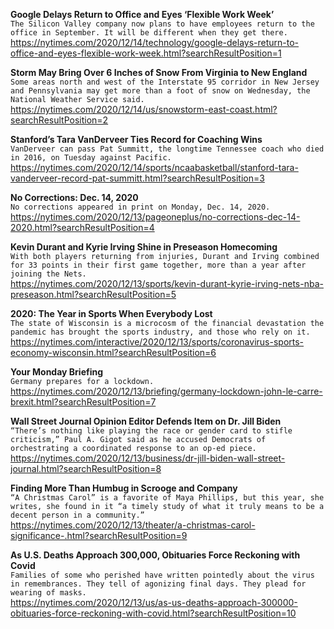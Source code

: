 **Google Delays Return to Office and Eyes ‘Flexible Work Week’**\
`The Silicon Valley company now plans to have employees return to the office in September. It will be different when they get there.`\
https://nytimes.com/2020/12/14/technology/google-delays-return-to-office-and-eyes-flexible-work-week.html?searchResultPosition=1

**Storm May Bring Over 6 Inches of Snow From Virginia to New England**\
`Some areas north and west of the Interstate 95 corridor in New Jersey and Pennsylvania may get more than a foot of snow on Wednesday, the National Weather Service said.`\
https://nytimes.com/2020/12/14/us/snowstorm-east-coast.html?searchResultPosition=2

**Stanford’s Tara VanDerveer Ties Record for Coaching Wins**\
`VanDerveer can pass Pat Summitt, the longtime Tennessee coach who died in 2016, on Tuesday against Pacific.`\
https://nytimes.com/2020/12/14/sports/ncaabasketball/stanford-tara-vanderveer-record-pat-summitt.html?searchResultPosition=3

**No Corrections: Dec. 14, 2020**\
`No corrections appeared in print on Monday, Dec. 14, 2020.`\
https://nytimes.com/2020/12/13/pageoneplus/no-corrections-dec-14-2020.html?searchResultPosition=4

**Kevin Durant and Kyrie Irving Shine in Preseason Homecoming**\
`With both players returning from injuries, Durant and Irving combined for 33 points in their first game together, more than a year after joining the Nets.`\
https://nytimes.com/2020/12/13/sports/kevin-durant-kyrie-irving-nets-nba-preseason.html?searchResultPosition=5

**2020: The Year in Sports When Everybody Lost**\
`The state of Wisconsin is a microcosm of the financial devastation the pandemic has brought the sports industry, and those who rely on it.`\
https://nytimes.com/interactive/2020/12/13/sports/coronavirus-sports-economy-wisconsin.html?searchResultPosition=6

**Your Monday Briefing**\
`Germany prepares for a lockdown.`\
https://nytimes.com/2020/12/13/briefing/germany-lockdown-john-le-carre-brexit.html?searchResultPosition=7

**Wall Street Journal Opinion Editor Defends Item on Dr. Jill Biden**\
`“There’s nothing like playing the race or gender card to stifle criticism,” Paul A. Gigot said as he accused Democrats of orchestrating a coordinated response to an op-ed piece.`\
https://nytimes.com/2020/12/13/business/dr-jill-biden-wall-street-journal.html?searchResultPosition=8

**Finding More Than Humbug in Scrooge and Company**\
`“A Christmas Carol” is a favorite of Maya Phillips, but this year, she writes, she found in it “a timely study of what it truly means to be a decent person in a community.”`\
https://nytimes.com/2020/12/13/theater/a-christmas-carol-significance-.html?searchResultPosition=9

**As U.S. Deaths Approach 300,000, Obituaries Force Reckoning with Covid**\
`Families of some who perished have written pointedly about the virus in remembrances. They tell of agonizing final days. They plead for wearing of masks.`\
https://nytimes.com/2020/12/13/us/as-us-deaths-approach-300000-obituaries-force-reckoning-with-covid.html?searchResultPosition=10

